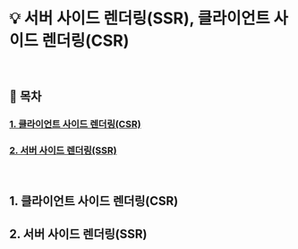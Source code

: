 # 💡 서버 사이드 렌더링(SSR), 클라이언트 사이드 렌더링(CSR)

<br>

## 📝 목차
### [1. 클라이언트 사이드 렌더링(CSR)](1-SSR)
### [2. 서버 사이드 렌더링(SSR)](1-SSR)


<br>

## 1. 클라이언트 사이드 렌더링(CSR)

## 2. 서버 사이드 렌더링(SSR)

